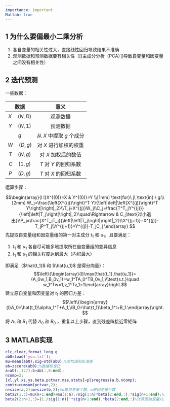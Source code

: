 ```yaml
---
importance: important
Matlab: true
---
```

## 1 为什么要偏最小二乘分析
1. 各自变量的相关性过大，直接线性回归导致结果不准确
2. 观测数据和预测数据要有相关性（[[主成分分析（PCA）]]导致自变量和因变量之间没有相关性）

## 2 迭代预测
一些数据：

|数据|意义|
|:-:|:-:|
|$X\quad (N,D)$|观测数据|
|$Y\quad(N,1)$|预测数据|
|$g$|从 $X$ 中提取 $g$ 个成分|
|$W\quad(D,g)$|对 $X$ 进行加权的权重 |
|$T\quad(N,g)$|对 $X$ 加权后的数值 |
|$C\quad(1,g)$|$T$ 对 $Y$ 的回归系数|
|$P\quad(D,g)$|$T$ 对 $X$ 的回归系数|

运算步骤：

$$\begin{array}{l l}X^{(0)}=X & Y^{(0)}=Y \\[1mm] \text{for}\ j\ \text{in} \ g:\\[2mm] W_j=\frac{\left(X^{(j)}\right)^T Y}{\left|\left|\left(X^{(j)}\right)^T Y\right|\right|_2}\\T_j=X^{(j)}W_j\\C_j=\frac{T^T_jY^{(j)}}{\left|\left|T_j\right|\right|_2}\quad\Rightarrow & C_j\text{过小退出}\\P_j=\frac{X^T_jT_j}{\left|\left|T_j\right|\right|_2}\\X^{(j+1)}=X^{(j)}-T_jP^T_j\\Y^{(j+1)}=Y^{(j)}-T_jC_j \end{array}
$$ 
先提取自变量组和因变量组的第一对主成分 $t_1$ 和 $u_1$，且要满足：
1. $t_1$ 和 $u_1$ 各自尽可能多地提取所在自变量组的变异信息
2. $t_1$ 和 $u_1$ 的相关程度达到最大（内积最大）

即满足（$\hat{t_1}$ 和 $\hat{u_1}$ 是得分向量）：$$\left\{\begin{array}{l}\max(\hat{t_1},\hat{u_1})=(A_0w_1,B_0v_1)=w_1^TA_0^TB_0v_1,\\\text{s.t.}\quad w_1^Tw=1,v_1^Tv_1=1\end{array}\right.$$
建立原自变量和因变量对 $t_1$ 的回归方差：$$\left\{\begin{array}{l}A_0=\hat{t_1}\alpha_1^T+A_1,\\B_0=\hat{t_1}\beta_1^t+B_1.\end{array}\right.$$
将 $A_1$ 和 $B_1$ 代替 $A_0$ 和 $B_0$ ，重复以上步骤，直到残差阵接近零矩阵

## 3 MATLAB实现
```matlab
clc,clear,format long g
ab0=load('you.txt');
mu=mean(ab0);sig=std(ab0);%求均值和标准差
ab=zscore(ab0);%数据标准化
a=ab(:,1:7);b=ab(:,8:end);
ncomp=2;
[xl,yl,xs,ys,beta,pctvar,mse,stats]=plsregress(a,b,ncomp);
contr=cumsum(pctvar,2);
n=size(a,2);m=size(b,2);%n是自变量个数，m是因变量个数
beta2(1,:)=mu(n+1:end)+mu(1:n)./sig(1:n)*beta(2:end,:).*sig(n+1:end);%原始数据回归方程的常数项
beta2(2:n+1,:)=(1./sig(1:n))'*sig(n+1:end).*beta(2:end,:)%计算原始变量x1，...，xn的系数，每一列是一个回归方程

```